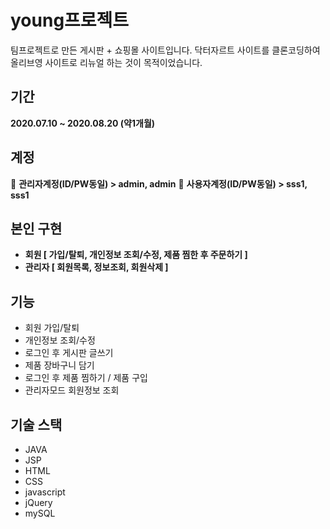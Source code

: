 # young프로젝트

팀프로젝트로 만든 게시판 + 쇼핑몰 사이트입니다.
닥터자르트 사이트를 클론코딩하여 올리브영 사이트로 리뉴얼 하는 것이 목적이었습니다.


## 기간
**2020.07.10   ~   2020.08.20  (약1개월)**


## 계정

🧐  **관리자계정(ID/PW동일)    >    admin,  admin**
🙂  **사용자계정(ID/PW동일)    >    sss1,  sss1**


## 본인 구현

- **회원    [ 가입/탈퇴, 개인정보 조회/수정, 제품 찜한 후 주문하기 ]**
- **관리자  [ 회원목록, 정보조회, 회원삭제 ]**


## 기능

- 회원 가입/탈퇴
- 개인정보 조회/수정
- 로그인 후 게시판 글쓰기
- 제품 장바구니 담기
- 로그인 후 제품 찜하기 / 제품 구입
- 관리자모드 회원정보 조회


## 기술 스택

- JAVA
- JSP
- HTML
- CSS
- javascript
- jQuery
- mySQL
